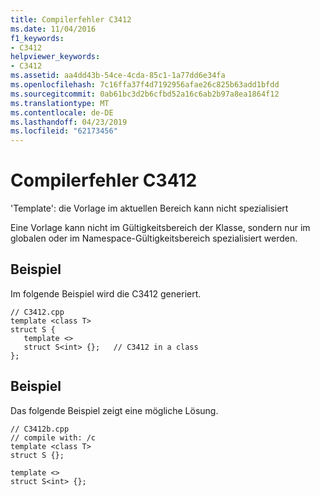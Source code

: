 ```yaml
---
title: Compilerfehler C3412
ms.date: 11/04/2016
f1_keywords:
- C3412
helpviewer_keywords:
- C3412
ms.assetid: aa4dd43b-54ce-4cda-85c1-1a77dd6e34fa
ms.openlocfilehash: 7c16ffa37f4d7192956afae26c825b63add1bfdd
ms.sourcegitcommit: 0ab61bc3d2b6cfbd52a16c6ab2b97a8ea1864f12
ms.translationtype: MT
ms.contentlocale: de-DE
ms.lasthandoff: 04/23/2019
ms.locfileid: "62173456"
---
```

# <a name="compiler-error-c3412"></a>Compilerfehler C3412

'Template': die Vorlage im aktuellen Bereich kann nicht spezialisiert

Eine Vorlage kann nicht im Gültigkeitsbereich der Klasse, sondern nur im globalen oder im Namespace-Gültigkeitsbereich spezialisiert werden.

## <a name="example"></a>Beispiel

Im folgende Beispiel wird die C3412 generiert.

```
// C3412.cpp
template <class T>
struct S {
   template <>
   struct S<int> {};   // C3412 in a class
};
```

## <a name="example"></a>Beispiel

Das folgende Beispiel zeigt eine mögliche Lösung.

```
// C3412b.cpp
// compile with: /c
template <class T>
struct S {};

template <>
struct S<int> {};
```